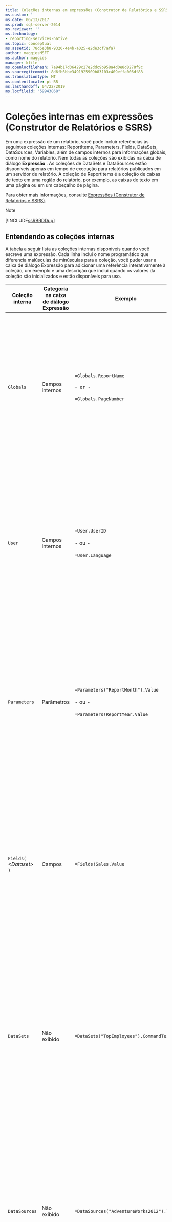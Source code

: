 ```yaml
---
title: Coleções internas em expressões (Construtor de Relatórios e SSRS) | Microsoft Docs
ms.custom: ''
ms.date: 06/13/2017
ms.prod: sql-server-2014
ms.reviewer: ''
ms.technology:
- reporting-services-native
ms.topic: conceptual
ms.assetid: 78d5e3b8-9320-4e4b-a025-e2de3cf7afa7
author: maggiesMSFT
ms.author: maggies
manager: kfile
ms.openlocfilehash: 7a94b17d36429c27e2ddc9b958a4d0e8d8278f9c
ms.sourcegitcommit: 8d6fb6bbe3491925909b83103c409effa006df88
ms.translationtype: MT
ms.contentlocale: pt-BR
ms.lasthandoff: 04/22/2019
ms.locfileid: "59943868"
---
```

# <a name="built-in-collections-in-expressions-report-builder-and-ssrs"></a>Coleções internas em expressões (Construtor de Relatórios e SSRS)
  Em uma expressão de um relatório, você pode incluir referências às seguintes coleções internas: ReportItems, Parameters, Fields, DataSets, DataSources, Variables, além de campos internos para informações globais, como nome do relatório. Nem todas as coleções são exibidas na caixa de diálogo **Expressão** . As coleções de DataSets e DataSources estão disponíveis apenas em tempo de execução para relatórios publicados em um servidor de relatório. A coleção de ReportItems é a coleção de caixas de texto em uma região do relatório, por exemplo, as caixas de texto em uma página ou em um cabeçalho de página.  
  
 Para obter mais informações, consulte [Expressões &#40;Construtor de Relatórios e SSRS&#41;](expressions-report-builder-and-ssrs.md).  
  
> [!NOTE]  
>  [!INCLUDE[ssRBRDDup](../../includes/ssrbrddup-md.md)]  
  
##  <a name="Collections"></a> Entendendo as coleções internas  
 A tabela a seguir lista as coleções internas disponíveis quando você escreve uma expressão. Cada linha inclui o nome programático que diferencia maiúsculas de minúsculas para a coleção, você puder usar a caixa de diálogo Expressão para adicionar uma referência interativamente à coleção, um exemplo e uma descrição que inclui quando os valores da coleção são inicializados e estão disponíveis para uso.  
  
|Coleção interna|Categoria na caixa de diálogo Expressão|Exemplo|Descrição|  
|--------------------------|-------------------------------------------|-------------|-----------------|  
|`Globals`|Campos internos|`=Globals.ReportName`<br /><br /> `- or -`<br /><br /> `=Globals.PageNumber`|Representa variáveis globais úteis para relatórios, como o nome do relatório ou o número da página. Sempre disponível.<br /><br /> Para obter mais informações, consulte [Referências de globais internas e referências de usuários &#40;Construtor de Relatórios e SSRS&#41;](built-in-collections-built-in-globals-and-users-references-report-builder.md).|  
|`User`|Campos internos|`=User.UserID`<br /><br /> - ou -<br /><br /> `=User.Language`|Representa uma coleção de dados sobre o usuário que executa o relatório, como a configuração de idioma ou a ID de usuário. Sempre disponível.<br /><br /> Para obter mais informações, consulte [Referências de globais internas e referências de usuários &#40;Construtor de Relatórios e SSRS&#41;](built-in-collections-built-in-globals-and-users-references-report-builder.md).|  
|`Parameters`|Parâmetros|`=Parameters("ReportMonth").Value`<br /><br /> - ou -<br /><br /> `=Parameters!ReportYear.Value`|Representa a coleção de parâmetros do relatório, cada um dos quais pode ter um valor único ou vários valores. Não disponível até que a inicialização do processamento seja executada. Para obter mais informações, consulte [Referências de coleções de parâmetros &#40;Construtor de Relatórios e SSRS&#41;](built-in-collections-parameters-collection-references-report-builder.md).|  
|`Fields(` *\<Dataset>* `)`|Campos|`=Fields!Sales.Value`|Representa a coleção de campos do conjunto de dados disponível para o relatório. Disponível depois que os dados são recuperados de uma fonte de dados em um conjunto de dados. Para obter mais informações, consulte [Referências de coleções de campos de conjuntos de dados &#40;Construtor de Relatórios e SSRS&#41;](built-in-collections-dataset-fields-collection-references-report-builder.md).|  
|`DataSets`|Não exibido|`=DataSets("TopEmployees").CommandText`|Representa a coleção de conjuntos de dados referidos no corpo de uma definição de relatório. Não inclui fontes de dados usadas apenas em cabeçalhos ou rodapés de páginas. Não disponível em visualização local. Para obter mais informações, consulte [Referências de coleções DataSources e DataSets &#40;Construtor de Relatórios e SSRS&#41;](built-in-collections-datasources-and-datasets-references-report-builder.md).|  
|`DataSources`|Não exibido|`=DataSources("AdventureWorks2012").Type`|Representa a coleção de fontes de dados referidas de dentro do corpo de um relatório. Não inclui fontes de dados usadas apenas em cabeçalhos ou rodapés de páginas. Não disponível em visualização local. Para obter mais informações, consulte [Referências de coleções DataSources e DataSets &#40;Construtor de Relatórios e SSRS&#41;](built-in-collections-datasources-and-datasets-references-report-builder.md).|  
|`Variables`|`Variables`|`=Variables!CustomTimeStamp.Value`|Representa a coleção de variáveis de relatório e variáveis de grupo. Para obter mais informações, consulte [Referências de coleções de variáveis de grupo e de relatório &#40;Construtor de Relatórios e SSRS&#41;](built-in-collections-report-and-group-variables-references-report-builder.md).|  
|`ReportItems`|Não exibido|`=ReportItems("Textbox1").Value`|Representa a coleção de caixas de texto para um item de relatório. Essa coleção pode ser usada para resumir itens na página para inclusão em um cabeçalho ou rodapé de página. Para obter mais informações, consulte [Referências de coleções ReportItems &#40;Construtor de Relatórios e SSRS&#41;](built-in-collections-reportitems-collection-references-report-builder.md).|  
  
##  <a name="Syntax"></a> Usando sintaxe de coleção em uma expressão  
 Para fazer referência a uma coleção em uma expressão, use a sintaxe padrão do [!INCLUDE[msCoName](../../includes/msconame-md.md)] [!INCLUDE[vbprvb](../../includes/vbprvb-md.md)] para um item em uma coleção. A tabela a seguir mostra exemplos de sintaxe de coleção.  
  
|Sintaxe|Exemplo|  
|------------|-------------|  
|*Collection!ObjectName.Property*|`=Fields!Sales.Value`|  
|*Collection!ObjectName("Property")*|`=Fields!Sales("Value")`|  
|*Collection("ObjectName").Property*|`=Fields("Sales").Value`|  
|*Collection("Member")*|`=User("Language")`|  
|*Collection.Member*|`=User.Language`|  
  
## <a name="see-also"></a>Consulte também  
 [Adicionar uma expressão &#40;Construtor de Relatórios e SSRS&#41;](add-an-expression-report-builder-and-ssrs.md)   
 [Exemplos de expressões &#40;Construtor de Relatórios e SSRS&#41;](expression-examples-report-builder-and-ssrs.md)  
  
  
